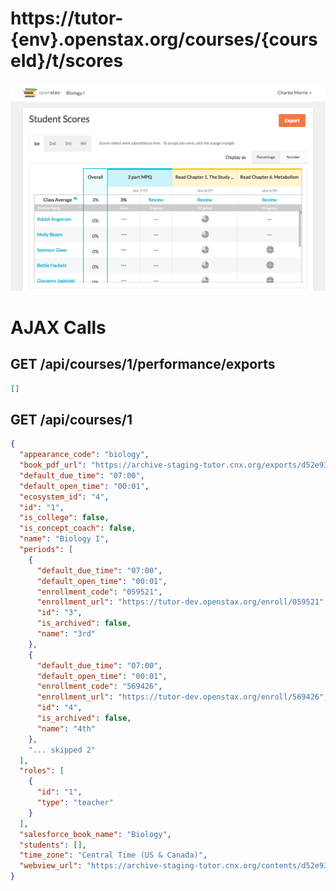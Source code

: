 # https://tutor-{env}.openstax.org/courses/{courseId}/t/scores

![image](./screenshots/tutor-{env}.openstax.org_courses_{courseId}_t_scores.png)

# AJAX Calls

## GET /api/courses/1/performance/exports

```json
[]
```

## GET /api/courses/1

```json
{
  "appearance_code": "biology",
  "book_pdf_url": "https://archive-staging-tutor.cnx.org/exports/d52e93f4-8653-4273-86da-3850001c0786@9.14.pdf",
  "default_due_time": "07:00",
  "default_open_time": "00:01",
  "ecosystem_id": "4",
  "id": "1",
  "is_college": false,
  "is_concept_coach": false,
  "name": "Biology I",
  "periods": [
    {
      "default_due_time": "07:00",
      "default_open_time": "00:01",
      "enrollment_code": "059521",
      "enrollment_url": "https://tutor-dev.openstax.org/enroll/059521",
      "id": "3",
      "is_archived": false,
      "name": "3rd"
    },
    {
      "default_due_time": "07:00",
      "default_open_time": "00:01",
      "enrollment_code": "569426",
      "enrollment_url": "https://tutor-dev.openstax.org/enroll/569426",
      "id": "4",
      "is_archived": false,
      "name": "4th"
    },
    "... skipped 2"
  ],
  "roles": [
    {
      "id": "1",
      "type": "teacher"
    }
  ],
  "salesforce_book_name": "Biology",
  "students": [],
  "time_zone": "Central Time (US & Canada)",
  "webview_url": "https://archive-staging-tutor.cnx.org/contents/d52e93f4-8653-4273-86da-3850001c0786@9.14"
}
```

